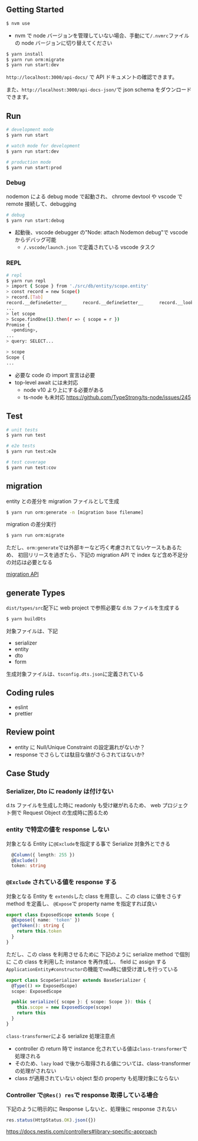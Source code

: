 ## Getting Started

```bash
$ nvm use
```

- nvm で node バージョンを管理していない場合、手動にて`/.nvmrc`ファイルの node バージョンに切り替えてください

```bash
$ yarn install
$ yarn run orm:migrate
$ yarn run start:dev
```

`http://localhost:3000/api-docs/` で API ドキュメントの確認できます。

また、`http://localhost:3000/api-docs-json/`で json schema をダウンロードできます。

## Run

```bash
# development mode
$ yarn run start

# watch mode for development
$ yarn run start:dev

# production mode
$ yarn run start:prod
```

### Debug

nodemon による debug mode で起動され、
chrome devtool や vscode で remote 接続して、debugging

```bash
# debug
$ yarn run start:debug
```

- 起動後、vscode debugger の"Node: attach Nodemon debug"で vscode からデバッグ可能
  - `/.vscode/launch.json` で定義されている vscode タスク

### REPL

```bash
# repl
$ yarn run repl
> import { Scope } from './src/db/entity/scope.entity'
> const record = new Scope()
> record.[Tab]
record.__defineGetter__      record.__defineSetter__      record.__lookupGetter__000
...
> let scope
> Scope.findOne(1).then(r => { scope = r })
Promise {
  <pending>,
...
> query: SELECT...

> scope
Scope {
...
```

- 必要な code の import 宣言は必要
- top-level await には未対応
  - node v10 より上にする必要がある
  - ts-node も未対応 https://github.com/TypeStrong/ts-node/issues/245

## Test

```bash
# unit tests
$ yarn run test

# e2e tests
$ yarn run test:e2e

# test coverage
$ yarn run test:cov
```

## migration

entity との差分を migration ファイルとして生成

```bash
$ yarn run orm:generate -n [migration base filename]
```

migration の差分実行

```bash
$ yarn run orm:migrate
```

ただし、`orm:generate`では外部キーなど巧く考慮されてないケースもあるため、
初回リリースを過ぎたら、下記の migration API で index など含め不足分の対応は必要となる

[migration API](https://typeorm.io/#/migrations/using-migration-api-to-write-migrations)

## generate Types

`dist/types/src`配下に web project で参照必要な d.ts ファイルを生成する

```bash
$ yarn buildDts
```

対象ファイルは、下記

- serializer
- entity
- dto
- form

生成対象ファイルは、`tsconfig.dts.json`に定義されている

## Coding rules

- eslint
- prettier

## Review point

- entity に Null/Unique Constraint の設定漏れがないか？
- response でさらしては駄目な値がさらされてはないか?

## Case Study

### Serializer, Dto に readonly は付けない

d.ts ファイルを生成した時に readonly も受け継がれるため、
web プロジェクト側で Request Object の生成時に困るため

### entity で特定の値を response しない

対象となる Entity に`@Exclude`を指定する事で Serialize 対象外とできる

```ts
  @Column({ length: 255 })
  @Exclude()
  token: string
```

### `@Exclude` されている値を response する

対象となる Entity を `extends`した class を用意し、この class に値をさらす method を定義し、
`@Expose`で property name を指定すれば良い

```ts
export class ExposedScope extends Scope {
  @Expose({ name: 'token' })
  getToken(): string {
    return this.token
  }
}
```

ただし、この class を利用させるために
下記のように serialize method で個別に この class を利用した instance を再作成し、 field に assign する
`ApplicationEntity#constructor`の機能で`new`時に値受け渡しを行っている

```ts
export class ScopeSerializer extends BaseSerializer {
  @Type(() => ExposedScope)
  scope: ExposedScope

  public serialize({ scope }: { scope: Scope }): this {
    this.scope = new ExposedScope(scope)
    return this
  }
}
```

`class-transformer`による serialize 処理注意点

- controller の return 時で instance 化されている値は`class-transformer`で処理される
- そのため、`lazy` load で後から取得される値については、class-transformer の処理がされない
- class が適用されていない object 型の property も処理対象にならない

### Controller で`@Res() res`で response 取得している場合

下記のように明示的に Response しないと、処理後に response されない

```js
res.status(HttpStatus.OK).json({})
```

https://docs.nestjs.com/controllers#library-specific-approach
